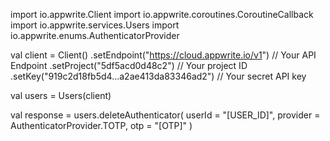 import io.appwrite.Client
import io.appwrite.coroutines.CoroutineCallback
import io.appwrite.services.Users
import io.appwrite.enums.AuthenticatorProvider

val client = Client()
    .setEndpoint("https://cloud.appwrite.io/v1") // Your API Endpoint
    .setProject("5df5acd0d48c2") // Your project ID
    .setKey("919c2d18fb5d4...a2ae413da83346ad2") // Your secret API key

val users = Users(client)

val response = users.deleteAuthenticator(
    userId = "[USER_ID]",
    provider =  AuthenticatorProvider.TOTP,
    otp = "[OTP]"
)
